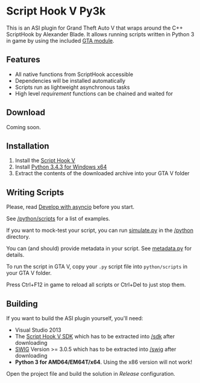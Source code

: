 # Script Hook V Py3k
This is an ASI plugin for Grand Theft Auto V that wraps around the C++ ScriptHook by
Alexander Blade. It allows running scripts written in Python 3 in game by using the
included [GTA module](/python/gta).

## Features

* All native functions from ScriptHook accessible
* Dependencies will be installed automatically
* Scripts run as lightweight asynchronous tasks
* High level *requirement* functions can be chained and waited for

## Download
Coming soon.

## Installation
1. Install the [Script Hook V](http://www.dev-c.com/gtav/scripthookv/)
2. Install [Python 3.4.3 for Windows x64](https://www.python.org/ftp/python/3.4.3/python-3.4.3.amd64.msi)
3. Extract the contents of the downloaded archive into your GTA V folder

## Writing Scripts
Please, read [Develop with asyncio](https://docs.python.org/3/library/asyncio-dev.htm)
before you start.

See [/python/scripts](/python/scripts) for a list of examples.

If you want to mock-test your script, you can run [simulate.py](/tools/simulate.py) in
the [/python](/python) directory.

You can (and should) provide metadata in your script. See
[metadata.py](/python/scripts/metadata.py) for details.

To run the script in GTA V, copy your ``.py`` script file into ``python/scripts`` in your
GTA V folder.

Press Ctrl+F12 in game to reload all scripts or Ctrl+Del to just stop them.

## Building
If you want to build the ASI plugin yourself, you'll need:
* Visual Studio 2013
* The [Script Hook V SDK](http://www.dev-c.com/gtav/scripthookv/) which has to be
  extracted into [/sdk](/sdk) after downloading
* [SWIG](http://sourceforge.net/projects/swig/files/swigwin/) Version >= 3.0.5 which has
  to be extracted into [/swig](/swig) after downloading
* **Python 3 for AMD64/EM64T/x64**. Using the x86 version will not work!

Open the project file and build the solution in *Release* configuration.
